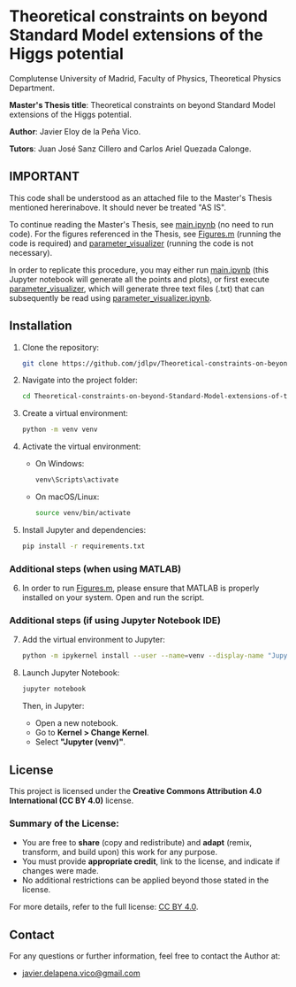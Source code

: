 # Theoretical constraints on beyond Standard Model extensions of the Higgs potential

Complutense University of Madrid, Faculty of Physics, Theoretical Physics Department.

**Master's Thesis title**: Theoretical constraints on beyond Standard Model extensions of the Higgs potential.

**Author**: Javier Eloy de la Peña Vico.

**Tutors**: Juan José Sanz Cillero and Carlos Ariel Quezada Calonge.

## **IMPORTANT**
This code shall be understood as an attached file to the Master's Thesis mentioned hererinabove. It should never be treated "AS IS".

To continue reading the Master's Thesis, see [main.ipynb](main.ipynb) (no need to run code). For the figures referenced in the Thesis, see [Figures.m](Figures.m) (running the code is required) and [parameter_visualizer](parameter_visualizer) (running the code is not necessary). 

In order to replicate this procedure, you may either run [main.ipynb](main.ipynb) (this Jupyter notebook will generate all the points and plots), or first execute [parameter_visualizer](parameter_visualizer), which will generate three text files (.txt) that can subsequently be read using [parameter_visualizer.ipynb](parameter_visualizer.ipynb).

## Installation

1. Clone the repository:
   ```bash
   git clone https://github.com/jdlpv/Theoretical-constraints-on-beyond-Standard-Model-extensions-of-the-Higgs-potential
   ```

2. Navigate into the project folder:
   ```bash
   cd Theoretical-constraints-on-beyond-Standard-Model-extensions-of-the-Higgs-potential
   ```

3. Create a virtual environment:
   ```bash
   python -m venv venv
   ```

4. Activate the virtual environment:
   - On Windows:
     ```bash
     venv\Scripts\activate
     ```
   - On macOS/Linux:
     ```bash
     source venv/bin/activate
     ```

5. Install Jupyter and dependencies:
   ```bash
   pip install -r requirements.txt
   ```

### Additional steps (when using MATLAB)

6. In order to run [Figures.m](Figures.m), please ensure that MATLAB is properly installed on your system. Open and run the script.

### Additional steps (if using Jupyter Notebook IDE)

7. Add the virtual environment to Jupyter:
   ```bash
   python -m ipykernel install --user --name=venv --display-name "Jupyter (venv)"
   ```

8. Launch Jupyter Notebook:
   ```bash
   jupyter notebook
   ```
   Then, in Jupyter:
   - Open a new notebook.
   - Go to **Kernel > Change Kernel**.
   - Select **"Jupyter (venv)"**.


## License

This project is licensed under the **Creative Commons Attribution 4.0 International (CC BY 4.0)** license. 

### Summary of the License:

- You are free to **share** (copy and redistribute) and **adapt** (remix, transform, and build upon) this work for any purpose.
- You must provide **appropriate credit**, link to the license, and indicate if changes were made.
- No additional restrictions can be applied beyond those stated in the license.

For more details, refer to the full license: [CC BY 4.0](https://choosealicense.com/licenses/cc-by-4.0/).

## Contact

For any questions or further information, feel free to contact the Author at:

- javier.delapena.vico@gmail.com 